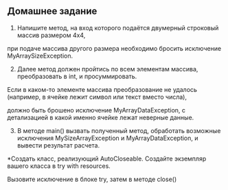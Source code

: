 Домашнее задание
-------------------

1. Напишите метод, на вход которого подаётся двумерный строковый массив размером 4х4,

при подаче массива другого размера необходимо бросить исключение MyArraySizeException.

2. Далее метод должен пройтись по всем элементам массива, преобразовать в int, и просуммировать.

Если в каком-то элементе массива преобразование не удалось (например, в ячейке лежит символ или текст вместо числа),

должно быть брошено исключение MyArrayDataException, с детализацией в какой именно ячейке лежат неверные данные.

3. В методе main() вызвать полученный метод, обработать возможные исключения MySizeArrayException и MyArrayDataException, и вывести результат расчета.

*Создать класс, реализующий AutoCloseable. Создайте экземпляр вашего класса в try with resources. 

Вызовите исключение в блоке try, затем в методе close()

